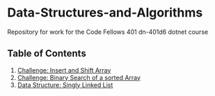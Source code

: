 # Data-Structures-and-Algorithms
Repository for work for the Code Fellows 401 dn-401d6 dotnet course

## Table of Contents

1. [Challenge: Insert and Shift Array](Challenges/arrayShift)
2. [Challenge: Binary Search of a sorted Array](Challenges/arrayBinarySearch)
3. [Data Structure: Singly Linked List](Data-Structures/linkedList)

